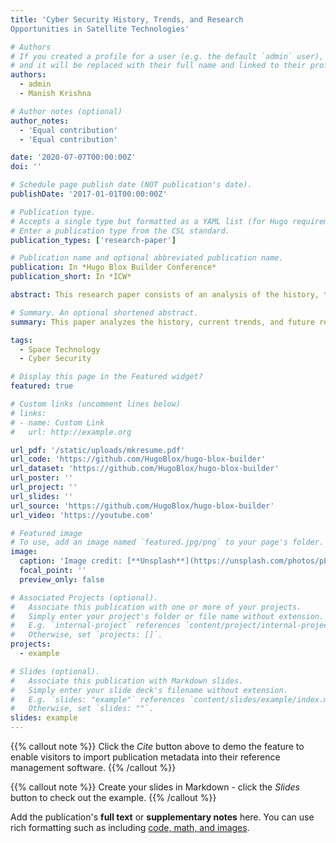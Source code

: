 ```yaml
---
title: 'Cyber Security History, Trends, and Research
Opportunities in Satellite Technologies'

# Authors
# If you created a profile for a user (e.g. the default `admin` user), write the username (folder name) here
# and it will be replaced with their full name and linked to their profile.
authors:
  - admin
  - Manish Krishna

# Author notes (optional)
author_notes:
  - 'Equal contribution'
  - 'Equal contribution'

date: '2020-07-07T00:00:00Z'
doi: ''

# Schedule page publish date (NOT publication's date).
publishDate: '2017-01-01T00:00:00Z'

# Publication type.
# Accepts a single type but formatted as a YAML list (for Hugo requirements).
# Enter a publication type from the CSL standard.
publication_types: ['research-paper']

# Publication name and optional abbreviated publication name.
publication: In *Hugo Blox Builder Conference*
publication_short: In *ICW*

abstract: This research paper consists of an analysis of the history, trends, and research opportunities of cyber security in satellite technologies. The paper delves into the history of satellite technologies and past events of cyber-attacks that had occurred. Emerging trends such as the evolution of cyber- enabled disruptions, cyber threats on space-link communications, and cyber-attack vectors on unpatched and outdated legacy software’s deployed in satellite technologies is also investigated. Lastly, possible research opportunities such as the development of unilateral cyber-security standards, frameworks, and laws that could improve the overall governance of satellite technologies is explored. The research into the modernization of satellite legacy systems, common security architecture and the implementation of quantum communication encryption for satellite communications are investigated in a bid to improve the current cyber security posture in satellite technologies.

# Summary. An optional shortened abstract.
summary: This paper analyzes the history, current trends, and future research opportunities in cybersecurity for satellite technologies. It reviews past cyber-attacks on satellites, explores emerging threats like cyber disruptions, vulnerabilities in space-link communications, and risks from outdated legacy systems. The study also identifies research opportunities, including the need for standardized cybersecurity frameworks, modernizing legacy systems, developing unified security architectures, and exploring quantum encryption to enhance satellite cybersecurity.

tags:
  - Space Technology
  - Cyber Security

# Display this page in the Featured widget?
featured: true

# Custom links (uncomment lines below)
# links:
# - name: Custom Link
#   url: http://example.org

url_pdf: '/static/uploads/mkresume.pdf'
url_code: 'https://github.com/HugoBlox/hugo-blox-builder'
url_dataset: 'https://github.com/HugoBlox/hugo-blox-builder'
url_poster: ''
url_project: ''
url_slides: ''
url_source: 'https://github.com/HugoBlox/hugo-blox-builder'
url_video: 'https://youtube.com'

# Featured image
# To use, add an image named `featured.jpg/png` to your page's folder.
image:
  caption: 'Image credit: [**Unsplash**](https://unsplash.com/photos/pLCdAaMFLTE)'
  focal_point: ''
  preview_only: false

# Associated Projects (optional).
#   Associate this publication with one or more of your projects.
#   Simply enter your project's folder or file name without extension.
#   E.g. `internal-project` references `content/project/internal-project/index.md`.
#   Otherwise, set `projects: []`.
projects:
  - example

# Slides (optional).
#   Associate this publication with Markdown slides.
#   Simply enter your slide deck's filename without extension.
#   E.g. `slides: "example"` references `content/slides/example/index.md`.
#   Otherwise, set `slides: ""`.
slides: example
---
```


{{% callout note %}}
Click the _Cite_ button above to demo the feature to enable visitors to import publication metadata into their reference management software.
{{% /callout %}}

{{% callout note %}}
Create your slides in Markdown - click the _Slides_ button to check out the example.
{{% /callout %}}

Add the publication's **full text** or **supplementary notes** here. You can use rich formatting such as including [code, math, and images](https://docs.hugoblox.com/content/writing-markdown-latex/).
